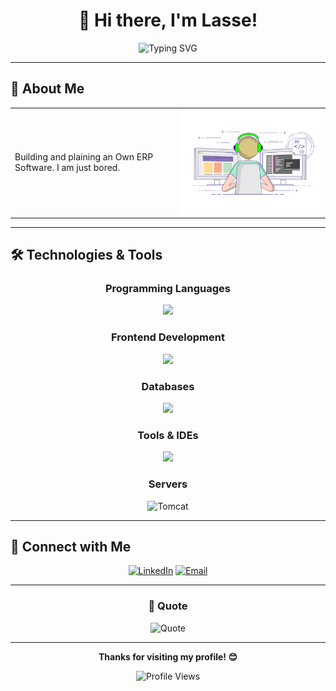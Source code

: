 
<div align="center">
  
# 👋 Hi there, I'm Lasse!
<img src="https://readme-typing-svg.herokuapp.com?font=Fira+Code&pause=1000&color=36BCF7&width=435&lines=Full+Stack+Developer;Always+learning+new+things" alt="Typing SVG" />
</div>

---

## 🚀 About Me
<table>
<tr>
<td>
Building and plaining an Own ERP Software. I am just bored.
</td>
<td>
<img align="right" alt="Coding" width="400" src="https://raw.githubusercontent.com/devSouvik/devSouvik/master/gif3.gif">
</td>
</tr>
</table>

---

## 🛠️ Technologies & Tools
<div align="center">

### Programming Languages
<a href="https://skillicons.dev">
  <img src="https://skillicons.dev/icons?i=java,python,javascript" />
</a>

### Frontend Development
<a href="https://skillicons.dev">
  <img src="https://skillicons.dev/icons?i=html,css,jquery" />
</a>

### Databases
<a href="https://skillicons.dev">
  <img src="https://skillicons.dev/icons?i=mysql,mongodb" />
</a>

### Tools & IDEs
<a href="https://skillicons.dev">
  <img src="https://skillicons.dev/icons?i=vscode,eclipse,idea,git" />
</a>

### Servers
<img src="https://cdn.jsdelivr.net/gh/devicons/devicon/icons/tomcat/tomcat-original.svg" height="50" alt="Tomcat" />

</div>

---

## 🤝 Connect with Me
<div align="center">

[![LinkedIn](https://img.shields.io/badge/LinkedIn-0077B5?style=for-the-badge&logo=linkedin&logoColor=white)](https://www.linkedin.com/in/lasse-bahn-738b87379/)
[![Email](https://img.shields.io/badge/Email-D14836?style=for-the-badge&logo=gmail&logoColor=white)](mailto:Lasse@diebahns.de)

</div>

---

<div align="center">
  
### 💭 Quote
  
![Quote](https://quotes-github-readme.vercel.app/api?type=horizontal&theme=radical)

</div>

---

<div align="center">
  
**Thanks for visiting my profile! 😊**

![Profile Views](https://komarev.com/ghpvc/?username=slovyyy&color=brightgreen&style=flat-square)

</div>
